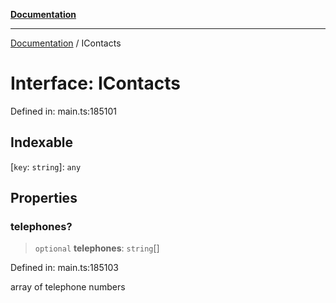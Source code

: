 [**Documentation**](../README.md)

***

[Documentation](../README.md) / IContacts

# Interface: IContacts

Defined in: main.ts:185101

## Indexable

\[`key`: `string`\]: `any`

## Properties

### telephones?

> `optional` **telephones**: `string`[]

Defined in: main.ts:185103

array of telephone numbers
